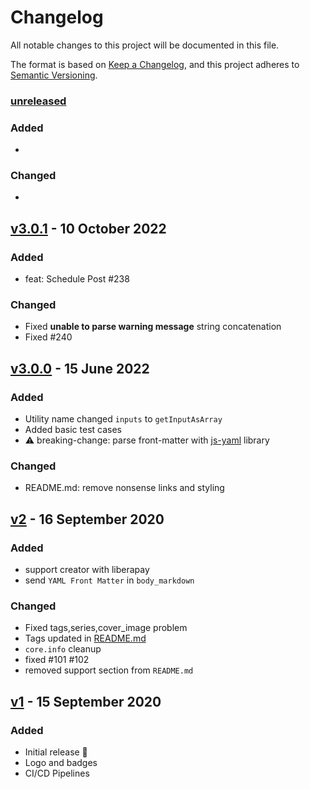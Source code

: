 # Changelog

All notable changes to this project will be documented in this file.

The format is based on [Keep a Changelog](https://keepachangelog.com/en/1.0.0/),
and this project adheres to [Semantic Versioning](https://semver.org/spec/v2.0.0.html).

### [unreleased]

### Added

-

### Changed

-

## [v3.0.1] - 10 October 2022

### Added

- feat: Schedule Post #238

### Changed

- Fixed **unable to parse warning message** string concatenation
- Fixed #240

## [v3.0.0] - 15 June 2022

### Added

- Utility name changed `inputs` to `getInputAsArray`
- Added basic test cases
- :warning: breaking-change: parse front-matter with [js-yaml](https://www.npmjs.com/package/js-yaml) library

### Changed

- README.md: remove nonsense links and styling

## [v2] - 16 September 2020

### Added

- support creator with liberapay
- send `YAML Front Matter` in `body_markdown`

### Changed

- Fixed tags,series,cover_image problem
- Tags updated in [README.md](./README.md)
- `core.info` cleanup
- fixed #101 #102
- removed support section from `README.md`

## [v1] - 15 September 2020

### Added

- Initial release 🎊
- Logo and badges
- CI/CD Pipelines

[unreleased]: https://github.com/ful1e5/TheActionDev/compare/release/v3.0.1...main
[v3.0.1]: https://github.com/ful1e5/TheActionDev/compare/v3.0.0...v3.0.1
[v3.0.0]: https://github.com/ful1e5/TheActionDev/compare/v2...v3.0.0
[v2]: https://github.com/ful1e5/TheActionDev/compare/v1...v2
[v1]: https://github.com/ful1e5/TheActionDev/tree/release/v1
